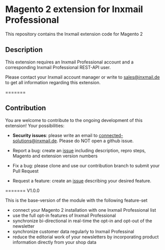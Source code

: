 # Magento 2 extension for Inxmail Professional
This repository contains the Inxmail extension code for Magento 2

## Description

This extension requires an Inxmail Professional account and a corresponding Inxmail Professional REST-API user.

Please contact your Inxmail account manager or write to sales@inxmail.de to get all information regarding this extension.

=======

## Contribution

You are welcome to contribute to the ongoing development of this extension! Your possibilities:

* **Security issues**: please write an email to connected-solutions@inxmail.de. Please do NOT open a github issue.

* Report a bug: create an [issue](https://github.com/Inxmail/inx_magento2/issues/new) including description, repro steps, Magento and extension version numbers
* Fix a bug: please clone and use our contribution branch to submit your Pull Request
* Request a feature: create an [issue](https://github.com/Inxmail/inx_magento2/issues/new) describing your desired feature.

=======
V1.0.0

This is the base-version of the module with the following feature-set
* connect your Magento 2 installation with one Inxmail Professional list
* use the full opt-in features of Inxmail Professional
* synchronize bi-directional in real-time the opt-in and opt-out of the newsletter 
* synchronize customer data regularly to Inxmail Professinal
* reduce the editorial work of your newsletters by incorporating product information directly from your shop data 
